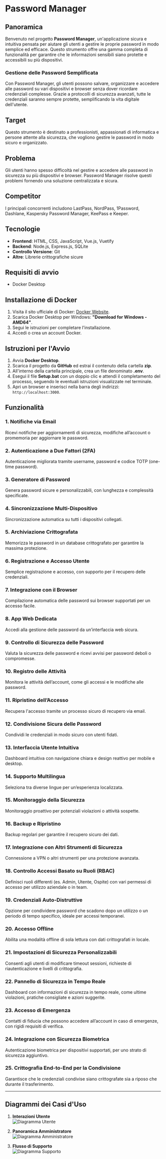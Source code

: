# Password Manager

## Panoramica
Benvenuto nel progetto **Password Manager**, un'applicazione sicura e intuitiva pensata per aiutare gli utenti a gestire le proprie password in modo semplice ed efficace. Questo strumento offre una gamma completa di funzionalità per garantire che le informazioni sensibili siano protette e accessibili su più dispositivi.

### Gestione delle Password Semplificata
Con Password Manager, gli utenti possono salvare, organizzare e accedere alle password su vari dispositivi e browser senza dover ricordare credenziali complesse. Grazie a protocolli di sicurezza avanzati, tutte le credenziali saranno sempre protette, semplificando la vita digitale dell'utente.

## Target
Questo strumento è destinato a professionisti, appassionati di informatica e persone attente alla sicurezza, che vogliono gestire le password in modo sicuro e organizzato.

## Problema
Gli utenti hanno spesso difficoltà nel gestire e accedere alle password in sicurezza su più dispositivi e browser. Password Manager risolve questi problemi fornendo una soluzione centralizzata e sicura.

## Competitor
I principali concorrenti includono LastPass, NordPass, 1Password, Dashlane, Kaspersky Password Manager, KeePass e Keeper.

## Tecnologie
- **Frontend**: HTML, CSS, JavaScript, Vue.js, Vuetify
- **Backend**: Node.js, Express.js, SQLite
- **Controllo Versione**: Git
- **Altre**: Librerie crittografiche sicure

## Requisiti di avvio
- Docker Desktop

## Installazione di Docker
1. Visita il sito ufficiale di Docker: [Docker Website](https://www.docker.com).
2. Scarica Docker Desktop per Windows: **"Download for Windows - AMD64"**.
3. Segui le istruzioni per completare l'installazione.
4. Accedi o crea un account Docker.

## Istruzioni per l'Avvio
1. Avvia **Docker Desktop**.
2. Scarica il progetto da **GitHub** ed estrai il contenuto della cartella **zip**.
3. All'interno della cartella principale, crea un file denominato **.env**.
4. Esegui il file **Setup.bat** con un doppio clic e attendi il completamento del processo, seguendo le eventuali istruzioni visualizzate nel terminale.
5. Apri un browser e inserisci nella barra degli indirizzi: `http://localhost:3000`.

## Funzionalità

### 1. Notifiche via Email
Ricevi notifiche per aggiornamenti di sicurezza, modifiche all’account o promemoria per aggiornare le password.

### 2. Autenticazione a Due Fattori (2FA)
Autenticazione migliorata tramite username, password e codice TOTP (one-time password).

### 3. Generatore di Password
Genera password sicure e personalizzabili, con lunghezza e complessità specificate.

### 4. Sincronizzazione Multi-Dispositivo
Sincronizzazione automatica su tutti i dispositivi collegati.

### 5. Archiviazione Crittografata
Memorizza le password in un database crittografato per garantire la massima protezione.

### 6. Registrazione e Accesso Utente
Semplice registrazione e accesso, con supporto per il recupero delle credenziali.

### 7. Integrazione con il Browser
Compilazione automatica delle password sui browser supportati per un accesso facile.

### 8. App Web Dedicata
Accedi alla gestione delle password da un’interfaccia web sicura.

### 9. Controllo di Sicurezza delle Password
Valuta la sicurezza delle password e ricevi avvisi per password deboli o compromesse.

### 10. Registro delle Attività
Monitora le attività dell’account, come gli accessi e le modifiche alle password.

### 11. Ripristino dell’Accesso
Recupera l'accesso tramite un processo sicuro di recupero via email.

### 12. Condivisione Sicura delle Password
Condividi le credenziali in modo sicuro con utenti fidati.

### 13. Interfaccia Utente Intuitiva
Dashboard intuitiva con navigazione chiara e design reattivo per mobile e desktop.

### 14. Supporto Multilingua
Seleziona tra diverse lingue per un’esperienza localizzata.

### 15. Monitoraggio della Sicurezza
Monitoraggio proattivo per potenziali violazioni o attività sospette.

### 16. Backup e Ripristino
Backup regolari per garantire il recupero sicuro dei dati.

### 17. Integrazione con Altri Strumenti di Sicurezza
Connessione a VPN o altri strumenti per una protezione avanzata.

### 18. Controllo Accessi Basato su Ruoli (RBAC)
Definisci ruoli differenti (es. Admin, Utente, Ospite) con vari permessi di accesso per utilizzo aziendale o in team.

### 19. Credenziali Auto-Distruttive
Opzione per condividere password che scadono dopo un utilizzo o un periodo di tempo specifico, ideale per accessi temporanei.

### 20. Accesso Offline
Abilita una modalità offline di sola lettura con dati crittografati in locale.

### 21. Impostazioni di Sicurezza Personalizzabili
Consenti agli utenti di modificare timeout sessioni, richieste di riautenticazione e livelli di crittografia.

### 22. Pannello di Sicurezza in Tempo Reale
Dashboard con informazioni di sicurezza in tempo reale, come ultime violazioni, pratiche consigliate e azioni suggerite.

### 23. Accesso di Emergenza
Contatti di fiducia che possono accedere all’account in caso di emergenze, con rigidi requisiti di verifica.

### 24. Integrazione con Sicurezza Biometrica
Autenticazione biometrica per dispositivi supportati, per uno strato di sicurezza aggiuntivo.

### 25. Crittografia End-to-End per la Condivisione
Garantisce che le credenziali condivise siano crittografate sia a riposo che durante il trasferimento.

---

## Diagrammi dei Casi d'Uso

1. **Interazioni Utente**  
   ![Diagramma Utente](https://yuml.me/a57c0442.svg)

2. **Panoramica Amministratore**  
   ![Diagramma Amministratore](https://yuml.me/ddaf9be1.svg)

3. **Flusso di Supporto**  
   ![Diagramma Supporto](https://yuml.me/06a18122.svg)
